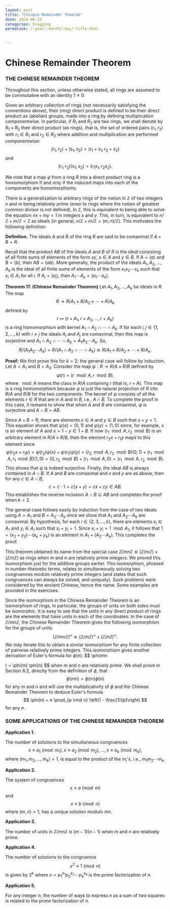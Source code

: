 ```yaml
---
layout: post
title: "Chinese Remainder Theorem"
date: 2024-06-25 
categories: blogging
permalink: /:year/:month/:day/:title.html


---
```


# Chinese Remainder Theorem

### THE CHINESE REMAINDER THEOREM

Throughout this section, unless otherwise stated, all rings are assumed to be commutative with an identity $1 \neq 0$.

Given an arbitrary collection of rings (not necessarily satisfying the conventions above), their (ring) direct product is defined to be their direct product as (abelian) groups, made into a ring by defining multiplication componentwise. In particular, if $R_1$ and $R_2$ are two rings, we shall denote by $R_1 \times R_2$ their direct product (as rings), that is, the set of ordered pairs $(r_1, r_2)$ with $r_1 \in R_1$ and $r_2 \in R_2$ where addition and multiplication are performed componentwise:
$$ (r_1, r_2) + (s_1, s_2) = (r_1 + s_1, r_2 + s_2) $$
and
$$ (r_1, r_2)(s_1, s_2) = (r_1 s_1, r_2 s_2). $$

We note that a map $\varphi$ from a ring $R$ into a direct product ring is a homomorphism if and only if the induced maps into each of the components are homomorphisms.

There is a generalization to arbitrary rings of the notion in $\mathbb{Z}$ of two integers $n$ and $m$ being relatively prime (even to rings where the notion of greatest common divisor is not defined). In $\mathbb{Z}$, this is equivalent to being able to solve the equation $nx + my = 1$ in integers $x$ and $y$. This, in turn, is equivalent to $n/\mathbb{Z} + m/\mathbb{Z} = \mathbb{Z}$ as ideals (in general, $n/\mathbb{Z} + m/\mathbb{Z} = (m, n)/\mathbb{Z}$). This motivates the following definition:

**Definition.**
The ideals $A$ and $B$ of the ring $R$ are said to be comaximal if $A + B = R$.

Recall that the product $AB$ of the ideals $A$ and $B$ of $R$ is the ideal consisting of all finite sums of elements of the form $xy$, $x \in A$ and $y \in B$. If $A = (a)$ and $B = (b)$, then $AB = (ab)$. More generally, the product of the ideals $A_1, A_2, \ldots, A_k$ is the ideal of all finite sums of elements of the form $x_1 x_2 \cdots x_k$ such that $x_i \in A_i$ for all $i$. If $A_i = (a_i)$, then $A_1 \cdots A_k = (a_1 \cdots a_k)$.

**Theorem 17. (Chinese Remainder Theorem)**
Let $A_1, A_2, \ldots, A_k$ be ideals in $R$. The map
$$ R \to R/A_1 \times R/A_2 \times \cdots \times R/A_k $$
defined by
$$ r \mapsto (r + A_1, r + A_2, \ldots, r + A_k) $$
is a ring homomorphism with kernel $A_1 \cap A_2 \cap \cdots \cap A_k$. If for each $i, j \in \{1, 2, \ldots, k\}$ with $i \neq j$ the ideals $A_i$ and $A_j$ are comaximal, then this map is surjective and $A_1 \cap A_2 \cap \cdots \cap A_k = A_1 A_2 \cdots A_k$. So,
$$ R/(A_1 A_2 \cdots A_k) = R/(A_1 \cap A_2 \cap \cdots \cap A_k) \cong R/A_1 \times R/A_2 \times \cdots \times R/A_k. $$

**Proof:** We first prove this for $k = 2$; the general case will follow by induction.
Let $A = A_1$ and $B = A_2$. Consider the map $\psi : R \to R/A \times R/B$ defined by
$$ \psi(r) = (r \mod A, r \mod B), $$
where $\mod A$ means the class in $R/A$ containing $r$ (that is, $r + A$). This map is a ring homomorphism because $\psi$ is just the natural projection of $R$ into $R/A$ and $R/B$ for the two components. The kernel of $\psi$ consists of all the elements $r \in R$ that are in $A$ and in $B$, i.e., $A \cap B$. To complete the proof in this case, it remains to show that when $A$ and $B$ are comaximal, $\psi$ is surjective and $A \cap B = AB$.

Since $A + B = R$, there are elements $x \in A$ and $y \in B$ such that $x + y = 1$. This equation shows that $\psi(x) = (0, 1)$ and $\psi(y) = (1, 0)$ since, for example, $x$ is an element of $A$ and $x = 1 - y \in 1 + B$. If now $(r_1 \mod A, r_2 \mod B)$ is an arbitrary element in $R/A \times R/B$, then the element $r_2 x + r_1 y$ maps to this element since
$$ \psi(r_2 x + r_1 y) = \psi(r_2) \psi(x) + \psi(r_1) \psi(y) = (r_2 \mod A, r_2 \mod B)(0, 1) + (r_1 \mod A, r_1 \mod B)(1, 0) = (0, r_2 \mod B) + (r_1 \mod A, 0) = (r_1 \mod A, r_2 \mod B). $$
This shows that $\psi$ is indeed surjective. Finally, the ideal $AB$ is always contained in $A \cap B$. If $A$ and $B$ are comaximal and $x$ and $y$ are as above, then for any $c \in A \cap B$,
$$ c = c \cdot 1 = c(x + y) = cx + cy \in AB. $$
This establishes the reverse inclusion $A \cap B \subseteq AB$ and completes the proof when $k = 2$.

The general case follows easily by induction from the case of two ideals using $A = A_1$ and $B = A_2 \cdots A_k$ once we show that $A_1$ and $A_2 \cdots A_k$ are comaximal. By hypothesis, for each $i \in \{2, 3, \ldots, k\}$, there are elements $x_i \in A_1$ and $y_i \in A_i$ such that $x_i + y_i = 1$. Since $x_i + y_i = 1 \mod A_1$, it follows that $1 = (x_2 + y_2) \cdots (x_k + y_k)$ is an element in $A_1 + (A_2 \cdots A_k)$. This completes the proof.

This theorem obtained its name from the special case $\mathbb{Z}/mn\mathbb{Z} \cong (\mathbb{Z}/m\mathbb{Z}) \times (\mathbb{Z}/n\mathbb{Z})$ as rings when $m$ and $n$ are relatively prime integers. We proved this isomorphism just for the additive groups earlier. This isomorphism, phrased in number-theoretic terms, relates to simultaneously solving two congruences modulo relatively prime integers (and states that such congruences can always be solved, and uniquely). Such problems were considered by the ancient Chinese, hence the name. Some examples are provided in the exercises.

Since the isomorphism in the Chinese Remainder Theorem is an isomorphism of rings, in particular, the groups of units on both sides must be isomorphic. It is easy to see that the units in any direct product of rings are the elements that have units in each of the coordinates. In the case of $\mathbb{Z}/mn\mathbb{Z}$, the Chinese Remainder Theorem gives the following isomorphism for the groups of units:
$$ (\mathbb{Z}/mn\mathbb{Z})^\times \cong (\mathbb{Z}/m\mathbb{Z})^\times \times (\mathbb{Z}/n\mathbb{Z})^\times. $$
We may iterate this to obtain a similar isomorphism for any finite collection of pairwise relatively prime integers. This isomorphism gives another derivation of Euler's formula for $\phi(n)$:
$$ \phi(mn

) = \phi(m) \phi(n) $$
when $m$ and $n$ are relatively prime. We shall prove in Section 8.2, directly from the definition of $\phi$, that
$$ \phi(mn) = \phi(m)\phi(n) $$
for any $m$ and $n$ and will use the multiplicativity of $\phi$ and the Chinese Remainder Theorem to deduce Euler's formula
$$ \phi(n) = n \prod_{p \mid n} \left(1 - \frac{1}{p}\right) $$
for any $n$.

### SOME APPLICATIONS OF THE CHINESE REMAINDER THEOREM

**Application 1.**

The number of solutions to the simultaneous congruences
$$ x \equiv a_1 \pmod{m_1}, \, x \equiv a_2 \pmod{m_2}, \, \ldots, \, x \equiv a_k \pmod{m_k}, $$
where $(m_1, m_2, \ldots, m_k) = 1$, is equal to the product of the $m_i$'s, i.e., $m_1 m_2 \cdots m_k$.

**Application 2.**

The system of congruences
$$ x \equiv a \pmod{m} $$
and
$$ x \equiv b \pmod{n} $$
where $(m, n) = 1$, has a unique solution modulo $mn$.

**Application 3.**

The number of units in $\mathbb{Z}/mn\mathbb{Z}$ is $(m-1)(n-1)$ when $m$ and $n$ are relatively prime.

**Application 4.**

The number of solutions to the congruence
$$ x^2 \equiv 1 \pmod{n} $$
is given by $2^k$ where $n = p_1^{e_1} p_2^{e_2} \cdots p_k^{e_k}$ is the prime factorization of $n$.

**Application 5.**

For any integer $n$, the number of ways to express $n$ as a sum of two squares is related to the prime factorization of $n$.